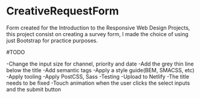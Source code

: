 # CreativeRequestForm
Form created for the Introduction to the Responsive Web Design Projects, this project consist on creating a survey form, I made the choice of using just Bootstrap for practice purposes.

#TODO

-Change the input size for channel, priority and date
-Add the grey thin line below the title
-Add semantic tags
-Apply a style guide(BEM, SMACSS, etc)
-Apply tooling
-Apply PostCSS, Sass
-Testing
-Upload to Netlify
-The title needs to be fixed
-Touch animation when the user clicks the select inputs and the submit button
